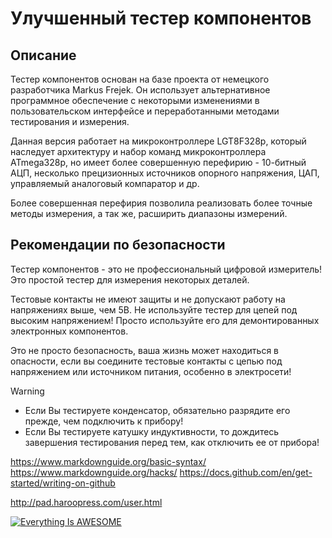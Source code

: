 # Улучшенный тестер компонентов

## Описание
Тестер компонентов основан на базе проекта от немецкого разработчика Markus Frejek. Он использует альтернативное программное обеспечение с некоторыми изменениями в пользовательском интерфейсе и переработанными методами тестирования и измерения.

Данная версия работает на микроконтроллере LGT8F328p, который наследует архитектуру и набор команд микроконтроллера ATmega328p, но имеет более совершенную перефирию - 10-битный АЦП, несколько прецизионных источников опорного напряжения, ЦАП, управляемый аналоговый компаратор и др.

Более совершенная перефирия позволила реализовать более точные методы измерения, а так же, расширить диапазоны измерений.

## Рекомендации по безопасности
Тестер компонентов - это не профессиональный цифровой измеритель! Это простой тестер для измерения некоторых деталей.

Тестовые контакты не имеют защиты и не допускают работу на напряжениях выше, чем 5В. Не используйте тестер для цепей под высоким напряжением! Просто используйте его для демонтированных электронных компонентов.

Это не просто безопасность, ваша жизнь может находиться в опасности, если вы соедините тестовые контакты с цепью под напряжением или источником питания, особенно в электросети!

> [!warning]  
> * Если Вы тестируете конденсатор, обязательно разрядите его прежде, чем подключить к прибору!
> * Если Вы тестируете катушку индуктивности, то дождитесь завершения тестирования перед тем, как отключить ее от прибора!









<https://www.markdownguide.org/basic-syntax/>
<https://www.markdownguide.org/hacks/>
<https://docs.github.com/en/get-started/writing-on-github>

<http://pad.haroopress.com/user.html>





[![Everything Is AWESOME](https://img.youtube.com/vi/StTqXEQ2l-Y/0.jpg)](https://www.youtube.com/watch?v=StTqXEQ2l-Y "Everything Is AWESOME")

